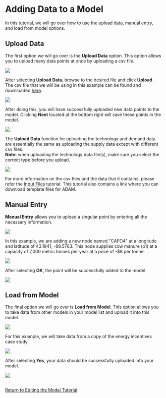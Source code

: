 <h1>Adding Data to a Model</h1>

<p>
    In this tutorial, we will go over how to use the upload data, manual entry, and load from model options. 
</p>

<h2>Upload Data</h2>

<p>
    The first option we will go over is the <b>Upload Data</b> option. This option allows you to upload many data points at once by uploading a csv file. 
</p>

<img src="Pictures\Dashboard_tutorials\input_data\upload_data.png">

<br>

<p>
    After selecting <b>Upload Data</b>, browse to the desired file and click <b>Upload</b>. The csv file that we will be using in this example can be found and downloaded 
<a href="https://github.com/mshen42/ADAM_Documentation/tree/main/Downloadable_content/Example">here</a>.
</p>

<img src="Pictures\Dashboard_tutorials\input_data\upload_file.png">

<p>
    After doing this, you will have successfully uploaded new data points to the model. Clicking <b>Next</b> located at the bottom right will save these points in the model. 
</p>

<img src="Pictures\Dashboard_tutorials\input_data\uploaded_points.png">

<p>
    The <b>Upload Data</b> function for uploading the technology and demand data are essentially the same as uploading the supply data except with different csv files.<br><b>Note:</b> when uploading the technology data file(s), make sure you select the correct type before you upload.
</p>

<img src="Pictures\Dashboard_tutorials\input_data\upload_tech.png">

<br>

<p>
    For more information on the csv files and the data that it contains, please refer the 
<a href="">Input Files</a> tutorial. This tutorial also contains a link where you can download template files for ADAM. 
</p>


<h2>Manual Entry</h2>

<p>
    <b>Manual Entry</b> allows you to upload a singular point by entering all the necessary information.
</p>

<img src="Pictures\Dashboard_tutorials\input_data\manual.png">

<p>
    In this example, we are adding a new node named "CAFO4" at a longitude and latitude of 43.1941, -89.5763. This node supplies cow manure (p1) at a capacity of 7,000 metric tonnes per year at a price of -$8 per tonne. 
</p>

<img src="Pictures\Dashboard_tutorials\input_data\manual_add.png">

<p>
    After selecting <b>OK</b>, the point will be successfully added to the model. 
</p>

<img src="Pictures\Dashboard_tutorials\input_data\manual_map.png">


<h2>Load from Model</h2>

<p>
    The final option we will go over is <b>Load from Model</b>. This option allows you to take data from other models in your model list and upload it into this model. 
</p>

<img src="Pictures\Dashboard_tutorials\input_data\load.png">

<p>
    For this example, we will take data from a copy of the energy incentives case study.
</p>

<img src="Pictures\Dashboard_tutorials\input_data\load_select_model.png">

<p>
    After selecting <b>Yes</b>, your data should be successfully uploaded into your model. 
</p>

<img src="Pictures\Dashboard_tutorials\input_data\load_model_data.png">


<br>
<br>

<a href="/ADAM_Documentation/dashboard_edit_model.html">Return to Editing the Model Tutorial</a>